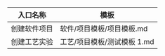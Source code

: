 

| 入口名称   | 模板                |
| ------ | ----------------- |
| 创建软件项目 | 软件/项目模板/项目模板.md |
| 创建工艺实验 | 工艺/项目模板/测试模板 1.md |
